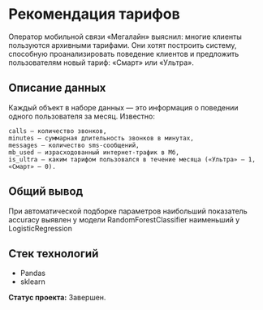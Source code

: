 # Рекомендация тарифов

Оператор мобильной связи «Мегалайн» выяснил: многие клиенты пользуются архивными тарифами. Они хотят построить систему, способную проанализировать поведение клиентов и предложить пользователям новый тариф: «Смарт» или «Ультра».

## Описание данных

Каждый объект в наборе данных — это информация о поведении одного пользователя за месяц. Известно:

    сalls — количество звонков,
    minutes — суммарная длительность звонков в минутах,
    messages — количество sms-сообщений,
    mb_used — израсходованный интернет-трафик в Мб,
    is_ultra — каким тарифом пользовался в течение месяца («Ультра» — 1, «Смарт» — 0).

## Общий вывод

При автоматической подборке параметров наибольший показатель accuracy выявлен у модели RandomForestClassifier наименьший у LogisticRegression

## Стек технологий

- Pandas
- sklearn

**Статус проекта:**  Завершен.
